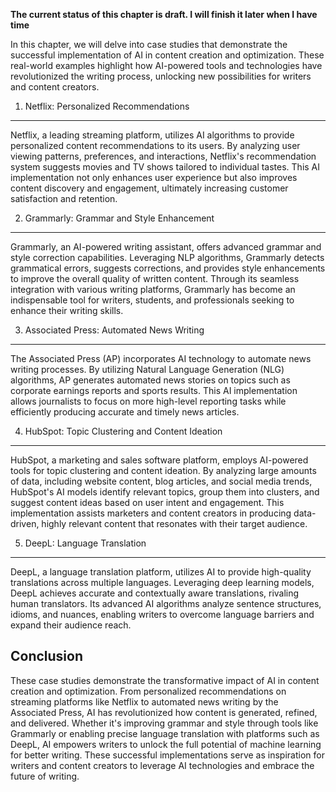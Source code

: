 **The current status of this chapter is draft. I will finish it later when I have time**

In this chapter, we will delve into case studies that demonstrate the successful implementation of AI in content creation and optimization. These real-world examples highlight how AI-powered tools and technologies have revolutionized the writing process, unlocking new possibilities for writers and content creators.

1. Netflix: Personalized Recommendations
----------------------------------------

Netflix, a leading streaming platform, utilizes AI algorithms to provide personalized content recommendations to its users. By analyzing user viewing patterns, preferences, and interactions, Netflix's recommendation system suggests movies and TV shows tailored to individual tastes. This AI implementation not only enhances user experience but also improves content discovery and engagement, ultimately increasing customer satisfaction and retention.

2. Grammarly: Grammar and Style Enhancement
-------------------------------------------

Grammarly, an AI-powered writing assistant, offers advanced grammar and style correction capabilities. Leveraging NLP algorithms, Grammarly detects grammatical errors, suggests corrections, and provides style enhancements to improve the overall quality of written content. Through its seamless integration with various writing platforms, Grammarly has become an indispensable tool for writers, students, and professionals seeking to enhance their writing skills.

3. Associated Press: Automated News Writing
-------------------------------------------

The Associated Press (AP) incorporates AI technology to automate news writing processes. By utilizing Natural Language Generation (NLG) algorithms, AP generates automated news stories on topics such as corporate earnings reports and sports results. This AI implementation allows journalists to focus on more high-level reporting tasks while efficiently producing accurate and timely news articles.

4. HubSpot: Topic Clustering and Content Ideation
-------------------------------------------------

HubSpot, a marketing and sales software platform, employs AI-powered tools for topic clustering and content ideation. By analyzing large amounts of data, including website content, blog articles, and social media trends, HubSpot's AI models identify relevant topics, group them into clusters, and suggest content ideas based on user intent and engagement. This implementation assists marketers and content creators in producing data-driven, highly relevant content that resonates with their target audience.

5. DeepL: Language Translation
------------------------------

DeepL, a language translation platform, utilizes AI to provide high-quality translations across multiple languages. Leveraging deep learning models, DeepL achieves accurate and contextually aware translations, rivaling human translators. Its advanced AI algorithms analyze sentence structures, idioms, and nuances, enabling writers to overcome language barriers and expand their audience reach.

Conclusion
----------

These case studies demonstrate the transformative impact of AI in content creation and optimization. From personalized recommendations on streaming platforms like Netflix to automated news writing by the Associated Press, AI has revolutionized how content is generated, refined, and delivered. Whether it's improving grammar and style through tools like Grammarly or enabling precise language translation with platforms such as DeepL, AI empowers writers to unlock the full potential of machine learning for better writing. These successful implementations serve as inspiration for writers and content creators to leverage AI technologies and embrace the future of writing.
